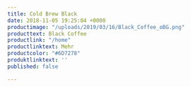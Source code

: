 ```yaml
---
title: Cold Brew Black
date: 2018-11-05 19:25:04 +0000
productimage: "/uploads/2019/03/16/Black_Coffee_oBG.png"
producttext: Black Coffee
productlink: "/home"
productlinktext: Mehr
productcolor: "#6D7278"
produktlinktext: ''
published: false

---
```

